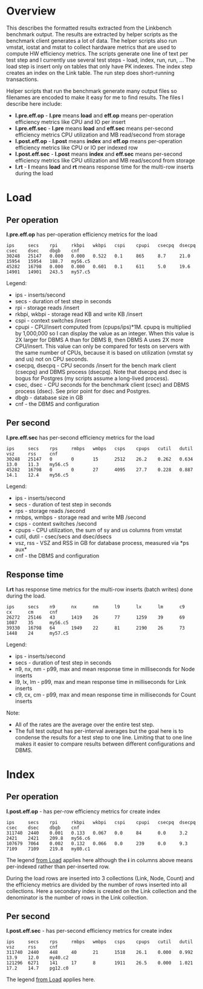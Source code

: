 # Overview

This describes the formatted results extracted from the Linkbench benchmark output.
The results are extracted by helper scripts as the benchmark client generates a lot of data.
The helper scripts also run vmstat, iostat and mstat to collect hardware metrics that are used to compute HW efficiency metrics. 
The scripts generate one line of text per test step and I currently use several test steps - load, index, run, run, ...
The load step is insert only on tables that only have PK indexes.
The index step creates an index on the Link table.
The run step does short-running transactions.

Helper scripts that run the benchmark generate many output files so filenames are encoded to make it easy for me to find results.
The files I describe here include:
* **l.pre.eff.op** - **l.pre** means **load** and **eff.op** means per-operation efficiency metrics like CPU and IO per insert
* **l.pre.eff.sec** - **l.pre** means **load** and **eff.sec** means per-second efficiency metrics CPU utilization and MB read/second from storage
* **l.post.eff.op** - **l.post** means **index** and **eff.op** means per-operation efficiency metrics like CPU or IO per indexed row
* **l.post.eff.sec** - **l.post** means **index** and **eff.sec** means per-second efficiency metrics like CPU utilization and MB read/second from storage
* **l.rt** - **l** means **load** and **rt** means response time for the multi-row inserts during the load

# Load

## Per operation

**l.pre.eff.op** has per-operation efficiency metrics for the load
```
ips     secs    rpi     rkbpi   wkbpi   cspi    cpupi   csecpq  dsecpq  csec    dsec    dbgb    cnf
30248   25147   0.000   0.000   0.522   0.1     865     8.7     21.0    15954   15954   188.7   my56.c5
45282   16798   0.000   0.000   0.601   0.1     611     5.0     19.6    14901   14901   243.5   my57.c5
```
Legend:
* ips - inserts/second
* secs - duration of test step in seconds
* rpi - storage reads /insert
* rkbpi, wkbpi - storage read KB and write KB /insert
* cspi - context switches /insert
* cpupi - CPU/insert computed from (cpups/ips)\*1M.
  cpupq is multiplied by 1,000,000 so I can display the value as an integer. When this value
  is 2X larger for DBMS A than for DBMS B, then DBMS A uses 2X more CPU/insert. This value can only be compared for tests
  on servers with the same number of CPUs, because it is based on utilization (vmstat sy and us) not on CPU seconds.
* csecpq, dsecpq - CPU seconds /insert for the bench mark client (csecpq) and DBMS process (dsecpq). Note that dsecpq
  and dsec is bogus for Postgres (my scripts assume a long-lived process).
* csec, dsec - CPU seconds for the benchmark client (csec) and DBMS process (dsec). See prior point for dsec and Postgres.
* dbgb - database size in GB
* cnf - the DBMS and configuration

## Per second

**l.pre.eff.sec** has per-second efficiency metrics for the load
```
ips     secs    rps     rmbps   wmbps   csps    cpups   cutil   dutil   vsz     rss     cnf
30248   25147   0       0       15      2512    26.2    0.262   0.634   13.0    11.3    my56.c5
45282   16798   0       0       27      4095    27.7    0.228   0.887   14.1    12.4    my56.c5
```

Legend:
* ips - inserts/second
* secs - duration of test step in seconds
* rps - storage reads /second
* rmbps, wmbps - storage read and write MB /second
* csps - context switches /second
* cpups - CPU utilization, the sum of sy and us columns from vmstat
* cutil, dutil - csec/secs and dsec/dsecs
* vsz, rss - VSZ and RSS in GB for database process, measured via \*ps aux\*
* cnf - the DBMS and configuration

## Response time

**l.rt** has response time metrics for the multi-row inserts (batch writes) done during the load.
```
ips     secs    n9      nx      nm      l9      lx      lm      c9      cx      cm      cnf
26272   25146   43      1419    26      77      1259    39      69      1087    35      my56.c5
39330   16798   64      1949    22      81      2190    26      73      1448    24      my57.c5
```

Legend:
* ips - inserts/second
* secs - duration of test step in seconds
* n9, nx, nm - p99, max and mean response time in milliseconds for Node inserts
* l9, lx, lm - p99, max and mean response time in milliseconds for Link inserts
* c9, cx, cm - p99, max and mean response time in milliseconds for Count inserts

Note:
* All of the rates are the average over the entire test step.
* The full test output has per-interval averages but the goal here is to condense the results for a test step to one line.
  Limiting that to one line makes it easier to compare results between different configurations and DBMS.

# Index

## Per operation

**l.post.eff.op** - has per-row efficiency metrics for create index
```
ips     secs    rpi     rkbpi   wkbpi   cspi    cpupi   csecpq  dsecpq  csec    dsec    dbgb    cnf
311740  2440    0.001   0.133   0.067   0.0     84      0.0     3.2     2421    2421    209.8   my56.c6
107679  7064    0.002   0.132   0.066   0.0     239     0.0     9.3     7109    7109    219.8   my80.c1
```

The legend [from Load](master#load) applies here although the **i** in columns above means per-indexed rather than per-inserted row.

During the load rows are inserted into 3 collections (Link, Node, Count) and the efficiency metrics are divided by the
number of rows inserted into all collections.
Here a secondary index is created on the Link collection and the denominator is the number of rows in the Link collection.

## Per second

**l.post.eff.sec** - has per-second efficiency metrics for create index
```
ips     secs    rps     rmbps   wmbps   csps    cpups   cutil   dutil   vsz     rss     cnf
311740  2440    448     40      21      1518    26.1    0.000   0.992   13.9    12.0    my40.c2
121296  6271    141     17      8       1911    26.5    0.000   1.021   17.2    14.7    pg12.c0
```

The legend [from Load](master#load) applies here.
